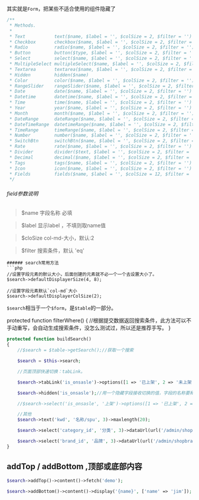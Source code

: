 其实就是`Form`，把某些不适合使用的组件隐藏了
```php
/**
 * Methods.
 *
 * Text           text($name, $label = '', $colSize = 2, $filter = '')
 * Checkbox       checkbox($name, $label = '', $colSize = 2, $filter = '')
 * Radio          radio($name, $label = '', $colSize = 2, $filter = '')
 * Button         button($type, $label = '', $colSize = 2, $filter = '')
 * Select         select($name, $label = '', $colSize = 2, $filter = '')
 * MultipleSelect multipleSelect($name, $label = '', $colSize = 2, $filter = '')
 * Textarea       textarea($name, $label = '', $colSize = 2, $filter = '')
 * Hidden         hidden($name)
 * Color          color($name, $label = '', $colSize = 2, $filter = '')
 * RangeSlider    rangeSlider($name, $label = '', $colSize = 2, $filter = '')
 * Date           date($name, $label = '', $colSize = 2, $filter = '')
 * Datetime       datetime($name, $label = '', $colSize = 2, $filter = '')
 * Time           time($name, $label = '', $colSize = 2, $filter = '')
 * Year           year($name, $label = '', $colSize = 2, $filter = '')
 * Month          month($name, $label = '', $colSize = 2, $filter = '')
 * DateRange      dateRange($name, $label = '', $colSize = 2, $filter = '')
 * DateTimeRange  datetimeRange($name, $label = '', $colSize = 2, $filter = '')
 * TimeRange      timeRange($name, $label = '', $colSize = 2, $filter = '')
 * Number         number($name, $label = '', $colSize = 2, $filter = '')
 * SwitchBtn      switchBtn($name, $label = '', $colSize = 2, $filter = '')
 * Rate           rate($name, $label = '', $colSize = 2, $filter = '')
 * Divider        divider($text, $label = '', $colSize = 2, $filter = '')
 * Decimal        decimal($name, $label = '', $colSize = 2, $filter = '')
 * Tags           tags($name, $label = '', $colSize = 2, $filter = '')
 * Icon           icon($name, $label = '', $colSize = 2, $filter = '')
 * Fields         fields($name, $label = '', $colSize = 12, $filter = '')
 */
```
###### field参数说明

>$name 字段名称 必填

>$label     显示label ，不填则取name值

>$cloSize   col-md-大小，默认:2

>$filter  搜索条件，默认 'eq'

```
###### search常用方法
```php
//设置字段元素的默认大小，后面创建的元素就不必一个一个去设置大小了。
$search->defaultDisplayerSize(4, 8);

//设置字段元素默认`col-md`大小
$search->defaultDisplayerColSize(2);
```


`$search`相当于一个`$form`，是`$table`的一部分。

protected function filterWhere()
{
     //根据提交数据返回搜索条件，此方法可以不手动重写，会自动生成搜索条件，没怎么测试过，所以还是推荐手写。
}

```php
protected function buildSearch()
{
    //$search = $table->getSearch();//获取一个搜索

    $search = $this->search;

    //页面顶部快速切换：tabLink。

    $search->tabLink('is_onsasle')->options([1 => '已上架', 2 => '未上架']);

    $search->hidden('is_onsasle');//用一个隐藏字段接收切换的值，字段的名称要和上面tabLink的一样。

    //$search->select('is_onsasle', '上架')->options([1 => '已上架', 2 => '未上架']);//或者用一个select或radio也行。

    //其他
    $search->text('kwd', '名称/spu', 3)->maxlength(20);

    $search->select('category_id', '分类', 3)->dataUrl(url('/admin/shopcategory/selectPage'), 'name');

    $search->select('brand_id', '品牌', 3)->dataUrl(url('/admin/shopbrand/selectPage'));
}

```

## addTop / addBottom ,顶部或底部内容

```php
$search->addTop()->content()->fetch('demo');

$search->addBottom()->content()->display('{name}', ['name' => 'jim']);